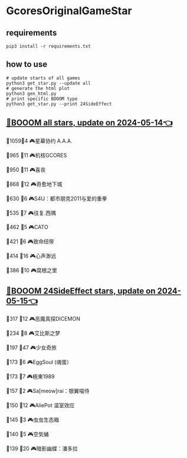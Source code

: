 # GcoresOriginalGameStar

## requirements
```
pip3 install -r requirements.txt
```

## how to use
```
# update starts of all games
python3 get_star.py --update all
# generate the html plot
python3 gen_html.py
# print specific BOOOM type
python3 get_star.py --print 24SideEffect
```

## [🔗BOOOM all stars, update on 2024-05-14👈](https://raw.githack.com/sichaozhang1112/GcoresOriginalGameStar/main/html/all.html) 
🌟1059👥4   🎮星幕协约 A.A.A.        

🌟965 👥11  🎮机核GCORES           

🌟950 👥11  🎮喜丧                 

🌟868 👥12  🎮奇愈地下城              

🌟630 👥6   🎮S4U：都市朋克2011与爱的重拳  

🌟535 👥7   🎮往复.西隅              

🌟462 👥5   🎮CATO               

🌟421 👥6   🎮致命纽带               

🌟414 👥16  🎮心声渺远               

🌟386 👥10  🎮腐根之里               

## [🔗BOOOM 24SideEffect stars, update on 2024-05-15👈](https://raw.githack.com/sichaozhang1112/GcoresOriginalGameStar/main/html/24SideEffect.html) 
🌟317 👥12  🎮恶魔真探DICEMON        

🌟234 👥8   🎮艾比斯之梦              

🌟197 👥47  🎮少女奇旅               

🌟173 👥6   🎮EggSoul (魂蛋）       

🌟173 👥7   🎮極東1989             

🌟157 👥2   🎮Sa[meow]rai：银翼喵侍   

🌟150 👥12  🎮AliePot 温室效应       

🌟145 👥3   🎮虫虫生态箱              

🌟140 👥5   🎮空気蛹                

🌟139 👥20  🎮暗影幽蝶：潘多拉           

